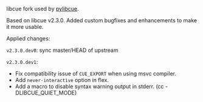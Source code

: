 libcue fork used by [pylibcue](https://github.com/Cycloctane/pylibcue).

Based on libcue v2.3.0. Added custom bugfixes and enhancements to make it more usable.

Applied changes:

`v2.3.0.dev0`: sync master/HEAD of upstream

`v2.3.0.dev1`:

- Fix compatibility issue of `CUE_EXPORT` when using msvc compiler.
- Add `never-interactive` option in flex.
- Add a macro to disable syntax warning output in stderr. (cc -DLIBCUE_QUIET_MODE)
